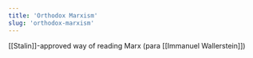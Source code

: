 ```yaml
---
title: 'Orthodox Marxism'
slug: 'orthodox-marxism'
---
```


[[Stalin]]-approved way of reading Marx (para [[Immanuel Wallerstein]])
